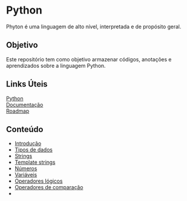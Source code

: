 # Python

Phyton é uma linguagem de alto nível, interpretada e de propósito geral.

## Objetivo

Este repositório tem como objetivo armazenar códigos, anotações e aprendizados sobre a linguagem Python.

## Links Úteis

[Python](https://www.python.org/) <br>
[Documentação](https://www.python.org/doc/)  <br>
[Roadmap](https://roadmap.sh/python)

## Conteúdo

- [Introdução](https://github.com/hulysses/learning-python/introduction/main.py)
- [Tipos de dados](https://github.com/hulysses/learning-python/introduction/data_types.py)
- [Strings](https://github.com/hulysses/learning-python/introduction/string_operators.py)
- [Template strings](https://github.com/hulysses/learning-python/introduction/template_strings.py)
- [Números](https://github.com/hulysses/learning-python/introduction/math_operators.py)
- [Variáveis](https://github.com/hulysses/learning-python/introduction/variables.py)
- [Operadores lógicos](https://github.com/hulysses/learning-python/introduction/logical_operators.py)
- [Operadores de comparação](https://github.com/hulysses/learning-python/introduction/comparison_operators.py)
- 